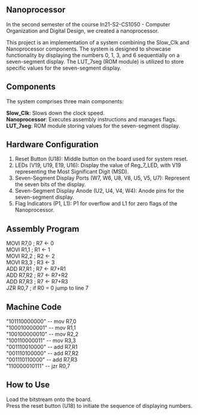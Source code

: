 ## Nanoprocessor

In the second semester of the course In21-S2-CS1050 - Computer Organization and Digital Design, we created a nanoprocessor.

This project is an implementation of a system combining the Slow_Clk and Nanoprocessor components. The system is designed to showcase functionality by displaying the numbers 0, 1, 3, and 6 sequentially on a seven-segment display. The LUT_7seg (ROM module) is utilized to store specific values for the seven-segment display.

## Components
The system comprises three main components:

**Slow_Clk**:  Slows down the clock speed.<br>
**Nanoprocessor**:  Executes assembly instructions and manages flags.<br>
**LUT_7seg**:  ROM module storing values for the seven-segment display.<br>

## Hardware Configuration

1. Reset Button (U18): Middle button on the board used for system reset.<br>
2. LEDs (V19, U19, E19, U16): Display the value of Reg_7_LED, with V19 representing the Most Significant Digit (MSD).
3. Seven-Segment Display Ports (W7, W6, U8, V8, U5, V5, U7): Represent the seven bits of the display.
4. Seven-Segment Display Anode (U2, U4, V4, W4): Anode pins for the seven-segment display.
5. Flag Indicators (P1, L1): P1 for overflow and L1 for zero flags of the Nanoprocessor.

## Assembly Program

MOVI R7,0      ; R7 <- 0 <br>
MOVI R1,1      ; R1 <- 1 <br>
MOVI R2,2      ; R2 <- 2 <br>
MOVI R3,3      ; R3 <- 3 <br>
ADD R7,R1      ; R7 <- R7+R1 <br>
ADD R7,R2      ; R7 <- R7+R2 <br>
ADD R7,R3      ; R7 <- R7+R3 <br>
JZR R0,7       ; if R0 = 0 jump to line 7 <br>

## Machine Code

"101110000000"  -- mov R7,0 <br>
"100010000001"  -- mov R1,1 <br>
"100100000010"  -- mov R2,2 <br>
"100110000011"  -- mov R3,3 <br>
"001110010000"  -- add R7,R1 <br>
"001110100000"  -- add R7,R2 <br>
"001110110000"  -- add R7,R3 <br>
"110000010111"  -- jzr R0,7 <br>

## How to Use
Load the bitstream onto the board.<br>
Press the reset button (U18) to initiate the sequence of displaying numbers.

